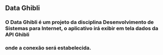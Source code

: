 ## Data Ghibli

### O Data Ghibli é um projeto da disciplina Desenvolvimento de Sistemas para Internet, o aplicativo irá exibir em tela dados da API Ghibli 
### onde a conexão será estabelecida.
